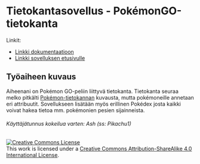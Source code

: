 # Tietokantasovellus - PokémonGO-tietokanta
Linkit:

* [Linkki dokumentaatioon](https://github.com/Echoes13/Tsoha-Bootstrap/blob/master/doc/dokumentaatio.pdf)
* [Linkki sovelluksen etusivulle](http://vupavupa.users.cs.helsinki.fi/PokemonGO/)


## Työaiheen kuvaus

Aiheenani on Pokémon GO-peliin liittyvä tietokanta. Tietokanta seuraa melko pitkälti [Pokémon-tietokannan](http://advancedkittenry.github.io/suunnittelu_ja_tyoymparisto/aiheet/Pokemon-kanta.html) kuvausta, mutta pokémoneille annetaan eri attribuutit. Sovellukseen lisätään myös erillinen Pokédex josta kaikki voivat hakea tietoa mm. pokémonien pesien sijainneista.

###### Käyttäjätunnus kokeilua varten: Ash (ss: Pikachu1)

<a rel="license" href="http://creativecommons.org/licenses/by-sa/4.0/"><img alt="Creative Commons License" style="border-width:0" src="https://i.creativecommons.org/l/by-sa/4.0/88x31.png" /></a><br />This work is licensed under a <a rel="license" href="http://creativecommons.org/licenses/by-sa/4.0/">Creative Commons Attribution-ShareAlike 4.0 International License</a>.